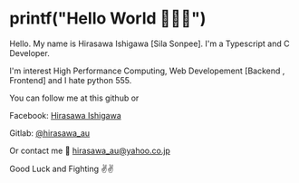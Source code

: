 # printf("Hello World 🤟🤟🤟")

Hello. My name is Hirasawa Ishigawa [Sila Sonpee]. I'm a Typescript and C Developer.

I'm interest High Performance Computing, Web Developement [Backend , Frontend] and I hate python 555.

You can follow me at this github or

Facebook: [Hirasawa Ishigawa](https://www.facebook.com/hirasawa.au)

Gitlab: [@hirasawa_au](https://gitlab.com/hirasawa_au)

Or contact me 📧 [hirasawa_au@yahoo.co.jp](mailto:hirasawa_au@yahoo.co.jp)


Good Luck and Fighting ✌️✌️
